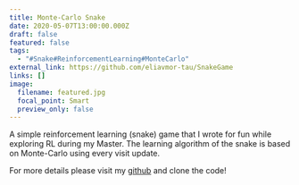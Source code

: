 ```yaml
---
title: Monte-Carlo Snake
date: 2020-05-07T13:00:00.000Z
draft: false
featured: false
tags:
  - "#Snake#ReinforcementLearning#MonteCarlo"
external_link: https://github.com/eliavmor-tau/SnakeGame
links: []
image:
  filename: featured.jpg
  focal_point: Smart
  preview_only: false
---
```

A simple reinforcement learning (snake) game that I wrote for fun while exploring RL during my Master. The learning algorithm of the snake is based on Monte-Carlo using every visit update. 

For more details please visit my [github](https://github.com/eliavmor-tau/SnakeGame) and clone the code!